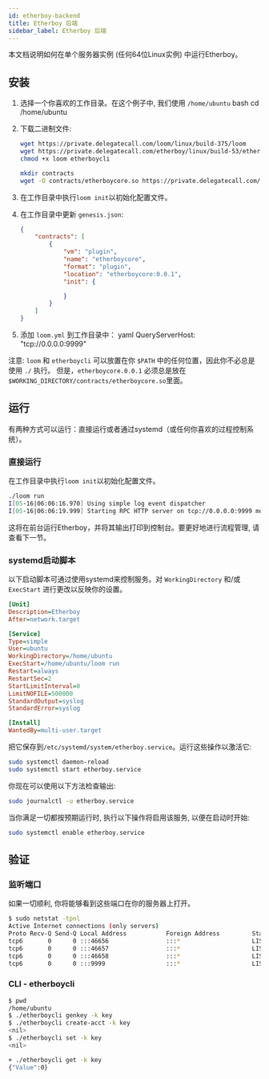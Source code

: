 ```yaml
---
id: etherboy-backend
title: Etherboy 后端
sidebar_label: Etherboy 后端
---
```

本文档说明如何在单个服务器实例 (任何64位Linux实例) 中运行Etherboy。

## 安装

1. 选择一个你喜欢的工作目录。在这个例子中, 我们使用 `/home/ubuntu` 
        bash
        cd /home/ubuntu

2. 下载二进制文件:
    
    ```bash
    wget https://private.delegatecall.com/loom/linux/build-375/loom
    wget https://private.delegatecall.com/etherboy/linux/build-53/etherboycli
    chmod +x loom etherboycli
    
    mkdir contracts
    wget -O contracts/etherboycore.so https://private.delegatecall.com/etherboy/linux/build-53/etherboycore.0.0.1
    ```

3. 在工作目录中执行`loom init`以初始化配置文件。
4. 在工作目录中更新 `genesis.json`:
    
    ```json
    {
        "contracts": [
            {
                "vm": "plugin",
                "name": "etherboycore",
                "format": "plugin",
                "location": "etherboycore:0.0.1",
                "init": {
    
                }
            }
        ]
    }
    ```

5. 添加 `loom.yml` 到工作目录中： 
        yaml
        QueryServerHost: "tcp://0.0.0.0:9999"

注意: `loom` 和 `etherboycli` 可以放置在你 `$PATH` 中的任何位置，因此你不必总是使用 `./` 执行。 但是，`etherboycore.0.0.1` 必须总是放在`$WORKING_DIRECTORY/contracts/etherboycore.so`里面。

## 运行

有两种方式可以运行：直接运行或者通过systemd（或任何你喜欢的过程控制系统）。

### 直接运行

在工作目录中执行`loom init`以初始化配置文件。

```bash
./loom run
I[05-16|06:06:16.970] Using simple log event dispatcher
I[05-16|06:06:19.999] Starting RPC HTTP server on tcp://0.0.0.0:9999 module=query-server
```

这将在前台运行Etherboy，并将其输出打印到控制台。要更好地进行流程管理, 请查看下一节。

### systemd启动脚本

以下启动脚本可通过使用systemd来控制服务。对 `WorkingDirectory` 和/或 `ExecStart` 进行更改以反映你的设置。

```ini
[Unit]
Description=Etherboy
After=network.target

[Service]
Type=simple
User=ubuntu
WorkingDirectory=/home/ubuntu
ExecStart=/home/ubuntu/loom run
Restart=always
RestartSec=2
StartLimitInterval=0
LimitNOFILE=500000
StandardOutput=syslog
StandardError=syslog

[Install]
WantedBy=multi-user.target
```

把它保存到`/etc/systemd/system/etherboy.service`。运行这些操作以激活它:

```bash
sudo systemctl daemon-reload
sudo systemctl start etherboy.service
```

你现在可以使用以下方法检查输出:

```bash
sudo journalctl -u etherboy.service
```

当你满足一切都按预期运行时, 执行以下操作将启用该服务, 以便在启动时开始:

```bash
sudo systemctl enable etherboy.service
```

## 验证

### 监听端口

如果一切顺利, 你将能够看到这些端口在你的服务器上打开。

```bash
$ sudo netstat -tpnl
Active Internet connections (only servers)
Proto Recv-Q Send-Q Local Address           Foreign Address         State       PID/Program name
tcp6       0      0 :::46656                :::*                    LISTEN      14327/loom
tcp6       0      0 :::46657                :::*                    LISTEN      14327/loom
tcp6       0      0 :::46658                :::*                    LISTEN      14327/loom
tcp6       0      0 :::9999                 :::*                    LISTEN      14327/loom
```

### CLI - etherboycli

```bash
$ pwd
/home/ubuntu
$ ./etherboycli genkey -k key
$ ./etherboycli create-acct -k key
<nil>
$ ./etherboycli set -k key
<nil>

+ ./etherboycli get -k key
{"Value":0}
```